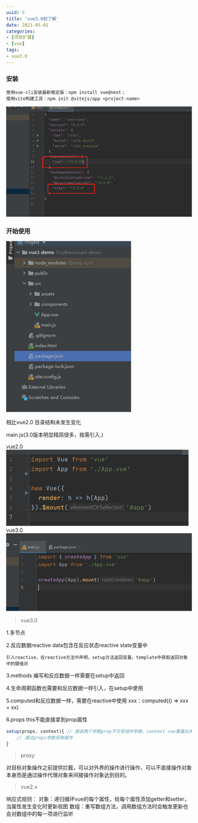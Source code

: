 ```yaml
---
uuid: 5
title: 'vue3.0初了解'
date: 2021-05-01
categories:
- [项目扩展]
- [vue]
tags:
- vue3.0
---
```


### 安装

    使用vue-cli安装最新稳定版：npm install vue@next；
    使用vite构建工具：npm init @vitejs/app <project-name>

![Image text](./images/vue3.0/vue3-cli-package.jpg)

### 开始使用

![Image text](./images/vue3.0/catalog.jpg)

相比vue2.0 目录结构未发生变化

main.js(3.0版本明显精简很多，按需引入.)

vue2.0
![Image text](./images/vue3.0/main-js(2.0).jpg)
vue3.0
![Image text](./images/vue3.0/main-js(3.0).jpg)

>vue3.0

1.多节点

2.反应数据reactive data包含在反应状态reactive state变量中

    引入reactive，在reactive方法中声明，setup方法返回变量，template中获取返回对象中的键值对
3.methods 编写和反应数据一样需要在setup中返回

4.生命周期函数也需要和反应数据一样引入，在setup中使用

5.computed和反应数据一样，需要在reactive中使用 xxx：computed(() => xxx = xx)

6.props this不能直接拿到prop属性

```js
setup(props, context){ // 接收两个参数prop不可变组件参数，context vue暴露出来的参数（emit，slots，attrs）
    // 通过props参数获取属性
}
```
>proxy

对目标对象操作之前提供拦截，可以对外界的操作进行操作，可以不直接操作对象本身而是通过操作代理对象来间接操作对象达到目的。

>vue2.x

响应式规则：
    对象：递归循环vue的每个属性，给每个属性添加getter和setter，当属性发生变化时更新视图
    数组：重写数组方法，调用数组方法时会触发更新也会对数组中的每一项进行监听
